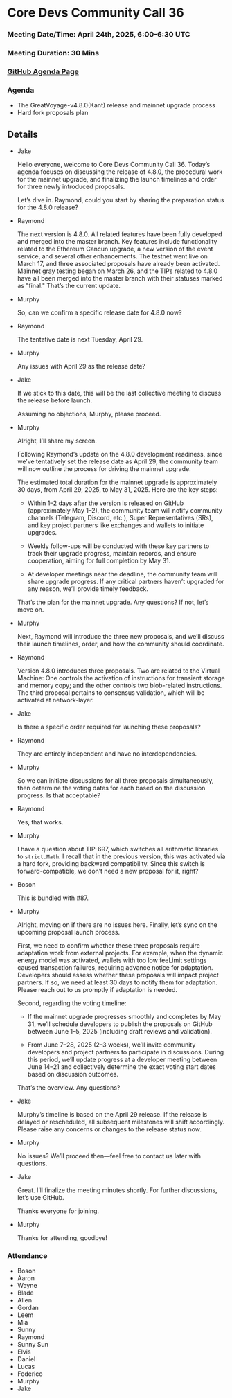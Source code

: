 # Core Devs Community Call 36
### Meeting Date/Time: April 24th, 2025, 6:00-6:30 UTC
### Meeting Duration: 30 Mins
### [GitHub Agenda Page](https://github.com/tronprotocol/pm/issues/122)
### Agenda
* The GreatVoyage-v4.8.0(Kant) release and mainnet upgrade process
* Hard fork proposals plan

## Details

* Jake

  Hello everyone, welcome to Core Devs Community Call 36. Today’s agenda focuses on discussing the release of 4.8.0, the procedural work for the mainnet upgrade, and finalizing the launch timelines and order for three newly introduced proposals.

  Let’s dive in. Raymond, could you start by sharing the preparation status for the 4.8.0 release?

* Raymond

  The next version is 4.8.0. All related features have been fully developed and merged into the master branch. Key features include functionality related to the Ethereum Cancun upgrade, a new version of the event service, and several other enhancements. The testnet went live on March 17, and three associated proposals have already been activated. Mainnet gray testing began on March 26, and the TIPs related to 4.8.0 have all been merged into the master branch with their statuses marked as "final." That’s the current update.

* Murphy

  So, can we confirm a specific release date for 4.8.0 now?

* Raymond

  The tentative date is next Tuesday, April 29.

* Murphy

  Any issues with April 29 as the release date?

* Jake

  If we stick to this date, this will be the last collective meeting to discuss the release before launch.

  Assuming no objections, Murphy, please proceed.

* Murphy

  Alright, I’ll share my screen.

  Following Raymond’s update on the 4.8.0 development readiness, since we’ve tentatively set the release date as April 29, the community team will now outline the process for driving the mainnet upgrade.

  The estimated total duration for the mainnet upgrade is approximately 30 days, from April 29, 2025, to May 31, 2025. Here are the key steps:

    * Within 1–2 days after the version is released on GitHub (approximately May 1–2), the community team will notify community channels (Telegram, Discord, etc.), Super Representatives (SRs), and key project partners like exchanges and wallets to initiate upgrades.

    * Weekly follow-ups will be conducted with these key partners to track their upgrade progress, maintain records, and ensure cooperation, aiming for full completion by May 31.

    * At developer meetings near the deadline, the community team will share upgrade progress. If any critical partners haven’t upgraded for any reason, we’ll provide timely feedback.

  That’s the plan for the mainnet upgrade. Any questions? If not, let’s move on.

* Murphy

  Next, Raymond will introduce the three new proposals, and we’ll discuss their launch timelines, order, and how the community should coordinate.

* Raymond

  Version 4.8.0 introduces three proposals. Two are related to the Virtual Machine: One controls the activation of instructions for transient storage and memory copy; and the other controls two blob-related instructions. The third proposal pertains to consensus validation, which will be activated at network-layer.

* Jake

  Is there a specific order required for launching these proposals?

* Raymond

  They are entirely independent and have no interdependencies.

* Murphy

  So we can initiate discussions for all three proposals simultaneously, then determine the voting dates for each based on the discussion progress. Is that acceptable?

* Raymond

  Yes, that works.

* Murphy

  I have a question about TIP-697, which switches all arithmetic libraries to `strict.Math`. I recall that in the previous version, this was activated via a hard fork, providing backward compatibility. Since this switch is forward-compatible, we don’t need a new proposal for it, right?

* Boson

  This is bundled with #87.

* Murphy

  Alright, moving on if there are no issues here. Finally, let’s sync on the upcoming proposal launch process.

  First, we need to confirm whether these three proposals require adaptation work from external projects. For example, when the dynamic energy model was activated, wallets with too low feeLimit settings caused transaction failures, requiring advance notice for adaptation. Developers should assess whether these proposals will impact project partners. If so, we need at least 30 days to notify them for adaptation. Please reach out to us promptly if adaptation is needed.

  Second, regarding the voting timeline:

    * If the mainnet upgrade progresses smoothly and completes by May 31, we’ll schedule developers to publish the proposals on GitHub between June 1–5, 2025 (including draft reviews and validation).

    * From June 7–28, 2025 (2–3 weeks), we’ll invite community developers and project partners to participate in discussions. During this period, we’ll update progress at a developer meeting between June 14–21 and collectively determine the exact voting start dates based on discussion outcomes.

  That’s the overview. Any questions?

* Jake

  Murphy’s timeline is based on the April 29 release. If the release is delayed or rescheduled, all subsequent milestones will shift accordingly. Please raise any concerns or changes to the release status now.

* Murphy

  No issues? We’ll proceed then—feel free to contact us later with questions.

* Jake

  Great. I’ll finalize the meeting minutes shortly. For further discussions, let’s use GitHub.

  Thanks everyone for joining.

* Murphy

  Thanks for attending, goodbye!

### Attendance
* Boson
* Aaron
* Wayne
* Blade
* Allen
* Gordan
* Leem
* Mia
* Sunny
* Raymond
* Sunny Sun
* Elvis
* Daniel
* Lucas
* Federico
* Murphy
* Jake